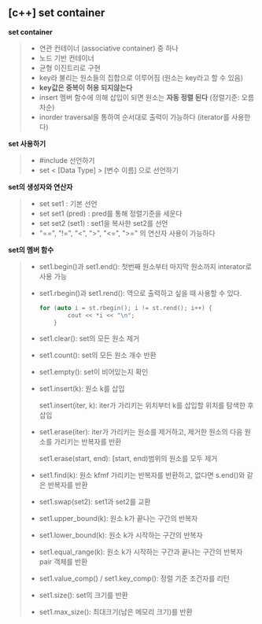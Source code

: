 ## [c++] set container

**set container**

> - 연관 컨테이너 (associative container) 중 하나
> - 노드 기반 컨테이너
> - 균형 이진트리로 구현
> - key라 불리는 원소들의 집합으로 이루어짐 (원소는 key라고 할 수 있음)
> - **key값은 중복이 허용 되지않는다**
> - insert 멤버 함수에 의해 삽입이 되면 원소는 **자동 정렬 된다** (정렬기준: 오름차순)
> - inorder traversal을 통하여 순서대로 출력이 가능하다 (iterator를 사용한다)



**set 사용하기**

> - #include <set> 선언하기
> - set < [Data Type] > [변수 이름] 으로 선언하기



**set의 생성자와 연산자**

> - set <Data type> set1 : 기본 선언
> - set <Data type> set1 (pred) : pred를 통해 정렬기준을 세운다
> - set <Data type> set2 (set1) : set1을 복사한 set2를 선언
> - "==", "!=", "<", ">", "<=", ">=" 의 연산자 사용이 가능하다



**set의 멤버 함수**

> - set1.begin()과 set1.end(): 첫번째 원소부터 마지막 원소까지 interator로 사용 가능
>
> - set1.rbegin()과 set1.rend(): 역으로 출력하고 싶을 때 사용할 수 있다.
>
>   ```c++
>   for (auto i = st.rbegin(); i != st.rend(); i++) {
>   		cout << *i << "\n";
>   	}
>   ```
>
> - set1.clear(): set의 모든 원소 제거
>
> - set1.count(): set의 모든 원소 개수 반환
>
> - set1.empty(): set이 비어있는지 확인
>
> - set1.insert(k): 원소 k를 삽입 
>
>   set1.insert(iter, k): iter가 가리키는 위치부터 k를 삽입할 위치를 탐색한 후 삽입
>
> - set1.erase(iter): iter가 가리키는 원소를 제거하고, 제거한 원소의 다음 원소를 가리키는 반복자를 반환
>
>   set1.erase(start, end): [start, end)범위의 원소를 모두 제거
>
> - set1.find(k): 원소 kfmf 가리키는 반복자를 반환하고, 없다면 s.end()와 같은 반복자를 반환
>
> - set1.swap(set2): set1과 set2를 교환
>
> - set1.upper_bound(k): 원소 k가 끝나는 구간의 반복자
>
> - set1.lower_bound(k): 원소 k가 시작하는 구간의 반복자
>
> - set1.equal_range(k): 원소 k가 시작하는 구간과 끝나는 구간의 반복자 pair 객체를 반환
>
> - set1.value_comp() / set1.key_comp(): 정렬 기준 조건자를 리턴
>
> - set1.size(): set의 크기를 반환
>
> - set1.max_size(): 최대크기(남은 메모리 크기)를 반환